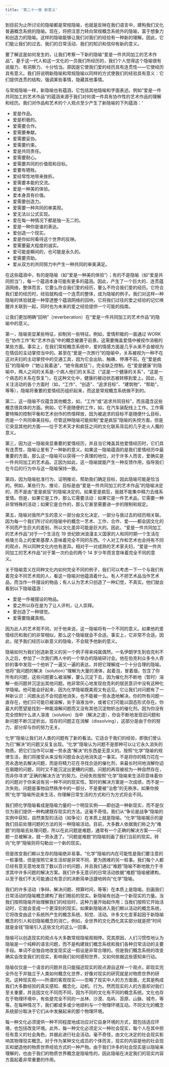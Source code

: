 ```yaml
---
title: '第二十一章 新意义'
---
```


到目前为止所讨论的隐喻都是常规隐喻，也就是反映在我们语言中，建构我们文化普遍概念系统的隐喻。现在，将把注意力转向常规概念系统外的隐喻，富于想象力和创造力的隐喻。这样的隐喻能够让我们对我们的经验有一种新的理解。因此，它们能让我们的过去、我们的日常活动、我们的知识和信仰有新的意义。

要了解这是如何发生的，让我们考察一下新的隐喻“爱是一件共同加工的艺术作品”。基于这一代人和这一文化的一员我们所经历的，我们个人觉得这个隐喻很有说服力、有洞察力、十分恰当。原因是它使我们爱的经历具有连贯性——它使经历具有意义。我们将说明新隐喻和常规隐喻以同样的方式使我们的经验具有意义：它们提供连贯的结构，强调某些事情，隐藏其他事情。

与常规隐喻一样，新隐喻也有蕴涵，它包括其他隐喻和字面表述。例如“爱是一件共同加工的艺术作品”的蕴涵来源于我们对何谓一件具有协作性的艺术作品的理解和经历。我们对作品和艺术的个人观点至少产生了新隐喻的下列蕴涵：‘

- 爱是作品。
- 爱是积极的。
- 爱需要合作。
- 爱需要奉献。
- 爱需要妥协。
- 爱需要约束。
- 爱是共同责任。
- 爱需要耐心。
- 爱需要共同的价值观和目标。
- 爱要有牺牲。
- 爱经常性地带来挫折。
- 爱需要本能的交流。
- 爱是一种美的体验。
- 爱本身具有价值。
- 爱需要创造力。
- 爱需要一种共同的审美观。
- 爱无法以公式实现。
- 爱在每一种情况下都是独一无二的。
- 爱是一种你是谁的表达。
- 爱创造一个现实。
- 爱是你如何看待这个世界的反映。
- 爱需要最大程度的诚实。
- 爱可能是瞬间的，也可能是永久的。
- 爱需要资助。
- 爱从双方的共同努力中产生一种共同的审美满足。

在这些蕴涵中，有的是隐喻（如“爱是一种美的体验”）；有的不是隐喻（如“爱是共同担当”），每一个蕴涵本身可能有更多的蕴涵。因此，产生了一个巨大的、连贯蕴涵网络，整体而言，它要么符合我们爱的经历，要么不符合我们爱的经历。它符合我们爱的经历时，经验就构成一个连贯的整体，成为隐喻的例子。我们对这样—种隐喻的体验就是一种穿透整个蕴涵网络的回响，它将我们过往的爱之经验的记忆唤醒并关联到一起，同时也为未来的爱之经验提供一个可能的指南。

让我们更加明确“回响”（reverberation）在“爱是一件共同加工的艺术作品”的隐喻中的意义。

第一，隐喻突显某些特征，抑制另一些特征。例如，爱情积极的一面通过 WORK 在“协作工作”和“艺术作品”中的概念被置于前景。这需要掩盖爱情中被视作消极的某些方面。事实上，在我们常规概念系统中，爱的情感方面是几乎从来不会被视为在情侣的主动掌控当中的。甚至在“爱是一次旅行”的隐喻中，关系被视为一种不在这对夫妇的主动掌控中的交通工具，因为它会出轨、触礁、停滞不前。在“爱是疯狂”的隐喻中（“她让我着迷”，“她令我疯狂”），完全缺乏控制。在“爱是健康”的隐喻中，两人之间的关系是-个病人他们的关系正（“这是一个健康的关系”，“这是一个病态的关系在恢复”）。在这种文化中，健康的被动状态被转移到爱上。因此，在关注活动的各个方面时（如，“工作”、“创造”、“追求目标”、“建筑物”、“帮助”，等等），隐喻将重要的爱情经历组织起来，而这是常规概念系统做不到的。

第二，这一隐喻不仅蕴含其他概念，如，“工作”或“追求共同目标”，而且蕴含这些概念很具体的方面。例如，它不是随便的工作，如，在汽车装配线上工作。工作需要特殊的控制平衡和艺术创作的热情释放，因为被追求的目标不是随便什么目标，而是一个共同审美目标。尽管这种隐喻可能抑制“爱是疯狂”隐喻的失控方面，但是它突显其他的方面——位于艺术天才和疯狂之间的文化联系背后的几乎走火人魔的意义。

第三，因为这一隐喻突显重要的爱情经历，并且当它掩盖其他爱情经历时，它们具有连贯性，隐喻让爱有了一种新的意义。如果这一隐喻蕴涵的是我们爱情经历中最重要的方面，那么这一隐喻可以获得一个真理的地位，对于许多人而言，爱确实是一件共同加工的艺术品。正因为如此，这一隐喻就能产生一种反馈作用，指导我们在今后的行为中与这一隐喻保持一致。

第四，因为隐喻批准行为、证明推论、帮助我们确定目标，因此隐喻可能是恰当的。例如，某些行为、推论、目标是由“爱是一件共同加工的艺术作品”的隐喻决定的，而不是由“爱是疯狂”的隐喻决定的。如果爱是疯狂，我就不能集中精力去维系爱情。但是，如果它是工作，那么它需要活动：如果它是一件艺术品，它需要一种非常特殊的活动；如果它是合作的，那么它甚至需要进一步的限制和规定。

第五，隐喻对我所产生的意义一部分由文化决定，一部分与我过去的经历相关联。因为每一个我们所讨论的隐喻中的概念一艺术、工作、合作、爱——都会因文化的不同而产生巨大的差别，所以文化差异可能是巨大的。因此，“爱是一件共同加工的艺术作品”对于一个生活在 19 世纪欧洲浪漫主义国家的人和同时期一个生活在格陵兰岛上的爱斯基摩人意味着完全不同的东西。个人对工作和艺术也会持有不同的观点，所以同种文化内也有差异。相对于一对成熟的艺术家夫妇，“爱是一件共同加工的艺术作品”对于第一次约会的两个 14 岁少年而言意味着完全不同的意义。

关于隐喻意义在同种文化内如何完全不同的例子，我们可以考虑一下一个与我们有着完全不同艺术观的人，看这一隐喻对他蕴涵着什么。有人不把艺术品当作艺术品，而当作一件摆设的物品；有人认为艺术只创造了一种幻觉，不真实。他们就会看到以下隐喻蕴涵：

- 爱是一件被摆设的物品。
- 爱之所以存在是为了让人评判，让人崇拜。
- 愛创造了一种错觉。
- 爱需要隐藏真相。

因为此人的艺术观不同，对于他来说，这一隐喻将有一个不同的意义。如果他的爱情经历和我们的非常相似，那么这个隐喻就会不合适。事实上，它非常不合适。因此，陚予我们经历以新意义的隐喩，不会赋予他新的意义。

隐喻如何为我们创造新意义的另一个例子得来纯属偶然。一名伊朗学生到伯克利不久之后，参加了一次我们两人中的一个举办的隐喻研讨会。他在伯克利众多令人奇妙的事中发现一个他听了一遍又一遍的表达，并把它理解成一个十分合理的隐喻。他将“我问题的解决（solution）”理解为大量的液体，起着泡，冒着烟，包含了你所有的问题，这些问题要么被溶解，要么沉淀下去，因为催化剂不断地（暂时）溶解一些问题并沉淀出其他问题。他非常灰心地发现伯克利的居民意识中没有这种化学隐喻。他可能会好起来，因为化学隐喻既美观又有远见。它让我们对问题有了一种新认识：问题永远不会彻底地消失，也不能被一劳永逸地解决。你的所有问题一直存在，他们只可能已被溶解，处于溶液当中，或者它们可能以固态形式存在。你最大的愿望是找到一种能溶解问题而又没有其他沉淀物析出的催化剂。因为你没有完全控制什么进人溶液（solution）当中（解决之道），你会不断地发现旧问题和新问题不断沉淀析出，现存的问题正在消解（dissolving），这部分是由于你的努力，部分却与你的努力无关。

化学”隐喻让我们对人类的问题有了新的看法。它适合于我们的经验，即我们曾认为已“解决”的问题又反复出现。“化学”隐喻认为问题不是那种可以让它永久消失的物质。把它们当作可以被一劳永逸“解决”的东西是无意义的。按照“化学”隐喻的规律生活，我们将接受从来没有问题会永远地消失这一事实。不是将你的精力花在一劳永逸地去解决问题，而是将精力花在寻找合适的催化剂，来最长时间地消解你迫在眉睫的问题，同时又不能沉淀出更糟的问题。问题的再现被视为一种自然存在，而非你寻求“正确的解决方法”的努力。已经失败按照“化学”隐喻来生活将意味着你的问题对于你来说有另一种不间的现实性。暂时的解决方案是一次成绩，而不是一次失败。问题是事物自然秩序中的一部分，不是要被“治愈”的无秩序。如果你按照“化学”隐喻所说来生活，你理解日常生活的方式和行为方式将会不同。

我们把化学隐喻看成是隐喻力量的一个明显实例——即创造一种新现实，而不是仅仅为我们提供一种构建既存现实的方法。这毫不奇怪。我们从“争论是战争”隐喻的实例中获知，自然类型的活动（如争论）在本质上就是隐喻。“化学”隐喻揭示的是我们目前处理问题的方法的另一种隐喻活动。目前，大多数人依据我们称之为“难题”的隐喻去处理问题，所以在此问题是难题，通常有一个正确的解决方案——问题一旦被解决，就一劳永逸了。“问题是难题”的隐喻刻画了我们当前的现实。转向“化学”隐喻则将勾勒出一个新的现实。

但是改变我们赖以生存的隐喻绝非易事。“化学”隐喻的内在可能性是我们要注意的一桩事情，但是按照它来生活却是非常不同、更为困难的另一桩事。我们每个人都已经有意无意地发现了数以百计的问题，并且我们通过“难题”隐喻不断地致力于寻求其中许多问题的解决方案。我们许多无意识的日常活动依据“难题”隐喻被建构，以至于我们不太可能通过有意识的决断简单迅捷地转向“化学”隐喻。

我们的许多活动（争辩、解决问题、预算时间，等等）在本质上是隐喻。刻画我们日常活动的隐喻概念建构了我们眼前的现实。新隐喻有创造一个新现实的力量。当我们按照隐喻开始理解我们的经验时，这种力量开始起作用；当我们按照它开始活动时，它就会变成一个更深刻的现实。如果新隐喻进入我们赖以活动的概念系统，它将改变由这个系统所产生的概念系统、知觉、活动。许多文化变革起因于新隐喻概念的引人和旧隐喻概念的消亡。例如，全世界的文化西化其实部分就是把“时间就是金钱”隐喻引入这些文化的这么一回事。

隐喻可以创造现实的观点与大多数常规隐喻观相悖。究其原因，人们习惯性地认为隐喻是一个纯粹的语言问题，而不是构建我们概念系统和我们各种日常活动的主要手段。单词不会独自地改变现实这一假设是非常合理的。但是我们概念系统的改变确实会改变我们的现实，影响我们如何感知世界，又如何依据这些感知来行动。

隐喻仅仅是一个语言的问题并且只能描述现实的观点源自这样一个观点，即现实完全外在于并独立于人类如何概念化世界，好像对现实的研究就是对物质世界的研究。这种现实观——所谓的客观现实——忽略了现实中人的方方面面，尤其是构成我们大多数经验的真实感知、概念化、动机、行为。然而现实的人的方面却对我们至关重要，并且因文化不同而不同，因为不同的文化有不同的概念系统。文化也存在于物理环境中，有些是完全不同的一丛林、沙漠、岛屿、苔原、山脉、城市，等等。在每种情况下，我们都或多或少地顺利与一个物理环境互动。不同文化的概念系统部分取决于它们从中发展起来的那个物理环境。

每一种文化必须提供一种不同程度地成功应对它自身环境的方式，既包括适应环境，也包括改变环境。此外，每一种文化必须定义一种社会现实，每个人在其中担任有意义的社会角色，并据此进行社会活动。毫不奇怪，由文化决定的社会现实影响其物理现实概念。对于作为某种文化成员的个体而言，现实的内容是他的社会现实和塑造他的物质世界经验方式的一种产物。由于我们许多的社会现实是以隐喻来理解的，也由于我们的物质世界概念是隐喻性的，因此隐喻在决定我们的现实内容方面起着非常重要的作用。
